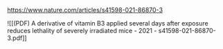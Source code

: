 
https://www.nature.com/articles/s41598-021-86870-3

![[(PDF) A derivative of vitamin B3 applied several days after exposure reduces lethality of severely irradiated mice - 2021 - s41598-021-86870-3.pdf]]
